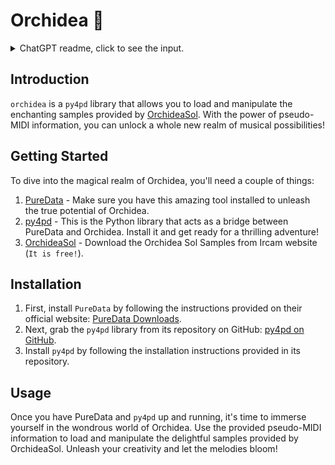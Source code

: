 # Orchidea 🌺

<details>
  <summary> ChatGPT readme, click to see the input.</summary>

``` 
This is a readme, can you make it look more interesting:

"
  Load the OrchideaSol samples using pseudo-midi info. 
  
  This is one py4pd library for PureData. You need to use PureData and py4pd.
"

```

</details>

## Introduction

`orchidea` is a `py4pd` library  that allows you to load and manipulate the enchanting samples provided by [OrchideaSol](https://forum.ircam.fr/projects/detail/orchideasol/). With the power of pseudo-MIDI information, you can unlock a whole new realm of musical possibilities!

## Getting Started

To dive into the magical realm of Orchidea, you'll need a couple of things:

1. [PureData](http://puredata.info/downloads/pure-data) - Make sure you have this amazing tool installed to unleash the true potential of Orchidea.
2. [py4pd](https://github.com/charlesneimog/py4pd) - This is the Python library that acts as a bridge between PureData and Orchidea. Install it and get ready for a thrilling adventure!
3. [OrchideaSol](https://forum.ircam.fr/projects/detail/orchideasol/) - Download the Orchidea Sol Samples from Ircam website (`It is free!`).

## Installation

1. First, install `PureData` by following the instructions provided on their official website: [PureData Downloads](http://puredata.info/downloads/pure-data).
2. Next, grab the `py4pd` library from its repository on GitHub: [py4pd on GitHub](https://github.com/charlesneimog/py4pd).
3. Install `py4pd` by following the installation instructions provided in its repository.

## Usage

Once you have PureData and `py4pd` up and running, it's time to immerse yourself in the wondrous world of Orchidea. Use the provided pseudo-MIDI information to load and manipulate the delightful samples provided by OrchideaSol. Unleash your creativity and let the melodies bloom!
